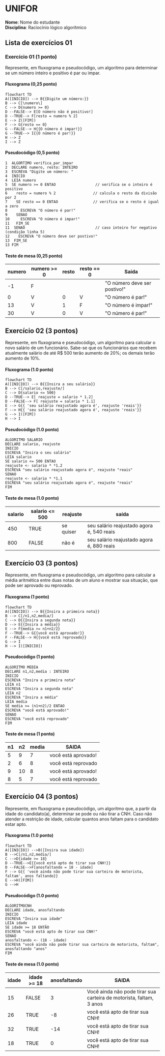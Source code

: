 
# UNIFOR
**Nome**: Nome do estudante <br>
**Disciplina**: Raciocínio lógico algorítmico

## Lista de exercícios 01

### Exercício 01 (1 ponto)
Represente, em fluxograma e pseudocódigo, um algoritmo para determinar se um número inteiro e positivo é par ou impar.

#### Fluxograma (0,25 ponto)

```mermaid
flowchart TD
A([INICIO]) --> B{{Digite um número:}}
B --> C[\numero\]
C --> D{numero >= 0}
D --FALSE--> E[O número não é positivo!]
D --TRUE--> F[resto = numero % 2]
E --> Z([FIM])
F --> G{resto == 0}
G --FALSE--> H{{O número é impar!}}
G --TRUE--> I{{O número é par!}}
H --> Z
I --> Z
```

#### Pseudocódigo (0,5 ponto)
```
1  ALGORTIMO verifica_par_impar
2  DECLARE numero, resto: INTEIRO
3  ESCREVA "Digite um número: "
4  INICIO
4  LEIA numero
5  SE numero >= 0 ENTAO                  // verifica se o inteiro é positivo
6    resto = numero % 2                 // calcula o resto da divisão por 2
7    SE resto == 0 ENTAO                // verifica se o resto é igual a zero
8      ESCREVA "O número é par!"
9    SENAO
10     ESCREVA "O número é impar!"
11   FIM_SE
11  SENAO                                // caso inteiro for negativo (condição linha 5)
12    ESCREVA "O número deve ser postivo!"
13  FIM_SE
13 FIM
```

#### Teste de mesa (0,25 ponto)
| numero | numero >= 0 | resto | resto == 0 | Saída |
| -- | -- | -- | -- | -- | 
| -1 | F |   |   | "O número deve ser postivo!" |
| 0  | V | 0 | V | "O número é par!" |
| 13 | V | 1 | F | "O número é impar!" |
| 30 | V | 0 | V | "O número é par!" |

## Exercício 02 (3 pontos)
Represente, em fluxograma e pseudocódigo, um algoritmo para calcular o novo salário de um funcionário. 
Sabe-se que os funcionários que recebem atualmente salário de até R$ 500 terão aumento de 20%; os demais terão aumento de 10%.

#### Fluxograma (1.0 ponto)

```mermaid
flowchart TD
A([INICIO]) --> B{{Insira a seu salário}}
B --> C[/salario,reajuste/]
C --> D{salario <= 500}
D --TRUE--> E[ reajuste = salario * 1.2]
D --FALSE--> F[ reajuste = salario * 1.1]
E --> G{{ 'seu salário reajustado agora é', reajuste 'reais'}}
F --> H{{ 'seu salário reajustado agora é', reajuste 'reais'}}
G --> I([FIM])
H --> I

```

#### Pseudocódigo (1.0 ponto)

```
ALGORITMO SALARIO
DECLARE salario, reajuste
INICIO
ESCREVA "Insira o seu salário"
LEIA salario
SE salario <= 500 ENTAO
reajuste <- salario * *1.2
ESCREVA "seu salário reajustado agora é", reajuste "reais"
SENAO
reajuste <- salario * *1.1
ESCREVA "seu salário reajustado agora é", reajuste "reais"
FIM
```

#### Teste de mesa (1.0 ponto)

|salario| salario <= 500 | reajuste | saída |
|      --      |      --      |      --      |   --    |
| 450     | TRUE       | se quiser    |  seu salário reajustado agora é, 540 reais      |
| 800   | FALSE          | não é        |   seu salário reajustado agora é, 880 reais      |

## Exercício 03 (3 pontos)
Represente, em fluxograma e pseudocódigo, um algoritmo para calcular a média aritmética entre duas notas de um aluno e mostrar sua situação, que pode ser aprovado ou reprovado.

#### Fluxograma (1 ponto)

```mermaid
flowchart TD
A([INICIO]) --> B{{Insira a primeira nota}}
B --> C[/n1,n2,media/]
C --> D{{Insira a segunda nota}}
D --> E{{Insira a média}}
E --> F{media >= n1+n2/2}
F --TRUE--> G{{você está aprovado!}}
F --FALSE--> H{{você está reprovado}}
G --> I 
H --> I([INICIO])
```

#### Pseudocódigo (1 ponto)

```
ALGORITMO MEDIA
DECLARE n1,n2,media : INTEIRO
INICIO
ESCREVA "Insira a primeira nota"
LEIA n1
ESCREVA "Insira a segunda nota"
LEIA n2
ESCREVA "Insira a média"
LEIA media
SE media >= (n1+n2)/2 ENTAO
ESCREVA "você está aprovado!"
SENAO
ESCREVA "você está reprovado"
FIM
```

#### Teste de mesa (1 ponto)

| n1 | n2 | media | SAIDA | 
|      --      |      --      |      --      |      --      |
| 5     | 9     | 7    |  você está aprovado!  |
| 2   |    6        | 8        |você está reprovado |
|      9      |      10      |      8      |    você está aprovado!     |
|     8      |      5      |      7      |     você está reprovado     |


## Exercício 04 (3 pontos)
Represente, em fluxograma e pseudocódigo, um algoritmo que, a partir da idade do candidato(a), determinar se pode ou não tirar a CNH. 
Caso não atender a restrição de idade, calcular quantos anos faltam para o candidato estar apto.

#### Fluxograma (1.0 ponto)


```mermaid
flowchart TD
A([INICIO]) -->B([Insira sua idade])
B -->C[/n1,n2,media/]
C -->D{idade >= 18}
D --TRUE-->E{{você está apto de tirar sua CNH!}}
D --FALSE-->F[anosfaltando = 18 - idade]
F --> G{{ 'você ainda não pode tirar sua carteira de motorista, faltam', anos faltando}}
E -->H([FIM])
G -->H
```

#### Pseudocódigo (1.0 ponto)

```
ALGORITMOCNH
DECLARE idade, anosfaltando
INICIO
ESCREVA "Insira sua idade"
LEIA idade
SE idade >= 18 ENTÃO
ESCREVA "você está apto de tirar sua CNH!"
SENAO
anosfaltando <- (18 - idade)
ESCREVA "você ainda não pode tirar sua carteira de motorista, faltam", anosfaltando "anos"
FIM

```

#### Teste de mesa (1.0 ponto)

| idade | idade >= 18 | anosfaltando | SAIDA | 
|      --      |      --      |      --      |      --      |
| 15     | FALSE       | 3    |  Você ainda não pode tirar sua carteira de motorista, faltam, 3 anos   |
| 26   | TRUE          | -8        |você está apto de tirar sua CNH!|
|      32      |      TRUE      |      -14      |     você está apto de tirar sua CNH!      |
|      18      |      TRUE      |      0      |      você está apto de tirar sua CNH!      |
